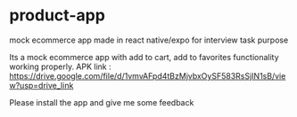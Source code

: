 # product-app
mock ecommerce app made in react native/expo for interview task purpose

Its a mock ecommerce app with add to cart, add to favorites functionality working properly.
APK link : https://drive.google.com/file/d/1vmvAFpd4tBzMjvbxOySF583RsSjIN1sB/view?usp=drive_link

Please install the app and give me some feedback
